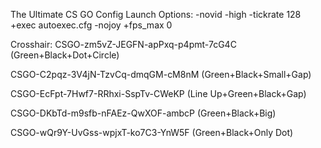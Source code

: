 The Ultimate CS GO Config
Launch Options:
-novid -high -tickrate 128 +exec autoexec.cfg -nojoy +fps_max 0

Crosshair:
CSGO-zm5vZ-JEGFN-apPxq-p4pmt-7cG4C (Green+Black+Dot+Circle)

CSGO-C2pqz-3V4jN-TzvCq-dmqGM-cM8nM (Green+Black+Small+Gap)

CSGO-EcFpt-7Hwf7-RRhxi-SspTv-CWeKP (Line Up+Green+Black+Gap)

CSGO-DKbTd-m9sfb-nFAEz-QwXOF-ambcP (Green+Black+Big)

CSGO-wQr9Y-UvGss-wpjxT-ko7C3-YnW5F (Green+Black+Only Dot)

